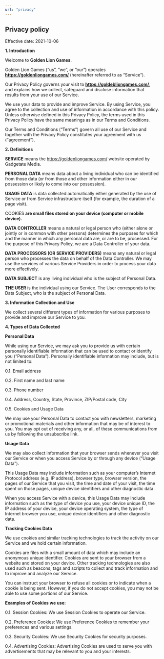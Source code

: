 ```yaml
---
url: "privacy"
---
```

## Privacy policy

Effective date: 2021-10-06

**1. Introduction**

 Welcome to **Golden Lion Games**.
    
   Golden Lion Games (“us”, “we”, or “our”) operates **https://goldenliongames.com/** (hereinafter referred to as “Service”).
    
   Our Privacy Policy governs your visit to **https://goldebliongames.com/**, and explains how we collect, safeguard and disclose information that results from your use of our Service.
    
   We use your data to provide and improve Service. By using Service, you agree to the collection and use of information in accordance with this policy. Unless otherwise defined in this Privacy Policy, the terms used in this Privacy Policy have the same meanings as in our Terms and Conditions.
    
   Our Terms and Conditions (“Terms”) govern all use of our Service and together with the Privacy Policy constitutes your agreement with us (“agreement”).

**2. Definitions**

   **SERVICE** means the https://goldenliongames.com/ website operated by Gadgetate Media.
    
   **PERSONAL DATA** means data about a living individual who can be identified from those data (or from those and other information either in our possession or likely to come into our possession).
    
   **USAGE DATA** is data collected automatically either generated by the use of Service or from Service infrastructure itself (for example, the duration of a page visit).
    
   COOKIES **are small files stored on your device (computer or mobile device).**
    
   **DATA CONTROLLER** means a natural or legal person who (either alone or jointly or in common with other persons) determines the purposes for which and the manner in which any personal data are, or are to be, processed. For the purpose of this Privacy Policy, we are a Data Controller of your data.
    
   **DATA PROCESSORS (OR SERVICE PROVIDERS)** means any natural or legal person who processes the data on behalf of the Data Controller. We may use the services of various Service Providers in order to process your data more effectively.
    
   **DATA SUBJECT** is any living individual who is the subject of Personal Data.
    
   **THE USER** is the individual using our Service. The User corresponds to the Data Subject, who is the subject of Personal Data.

**3. Information Collection and Use**

   We collect several different types of information for various purposes to provide and improve our Service to you.

**4. Types of Data Collected**

   **Personal Data**
    
   While using our Service, we may ask you to provide us with certain personally identifiable information that can be used to contact or identify you (“Personal Data”). Personally identifiable information may include, but is not limited to:
    
   0.1. Email address
    
   0.2. First name and last name
    
   0.3. Phone number
    
   0.4. Address, Country, State, Province, ZIP/Postal code, City
    
   0.5. Cookies and Usage Data
    
   We may use your Personal Data to contact you with newsletters, marketing or promotional materials and other information that may be of interest to you. You may opt out of receiving any, or all, of these communications from us by following the unsubscribe link.

**Usage Data**

We may also collect information that your browser sends whenever you visit our Service or when you access Service by or through any device (“Usage Data”).

This Usage Data may include information such as your computer’s Internet Protocol address (e.g. IP address), browser type, browser version, the pages of our Service that you visit, the time and date of your visit, the time spent on those pages, unique device identifiers and other diagnostic data.

When you access Service with a device, this Usage Data may include information such as the type of device you use, your device unique ID, the IP address of your device, your device operating system, the type of Internet browser you use, unique device identifiers and other diagnostic data.

**Tracking Cookies Data**

We use cookies and similar tracking technologies to track the activity on our Service and we hold certain information.

Cookies are files with a small amount of data which may include an anonymous unique identifier. Cookies are sent to your browser from a website and stored on your device. Other tracking technologies are also used such as beacons, tags and scripts to collect and track information and to improve and analyze our Service.

You can instruct your browser to refuse all cookies or to indicate when a cookie is being sent. However, if you do not accept cookies, you may not be able to use some portions of our Service.

**Examples of Cookies we use:**

0.1. Session Cookies: We use Session Cookies to operate our Service.

0.2. Preference Cookies: We use Preference Cookies to remember your preferences and various settings.

0.3. Security Cookies: We use Security Cookies for security purposes.

0.4. Advertising Cookies: Advertising Cookies are used to serve you with advertisements that may be relevant to you and your interests.
